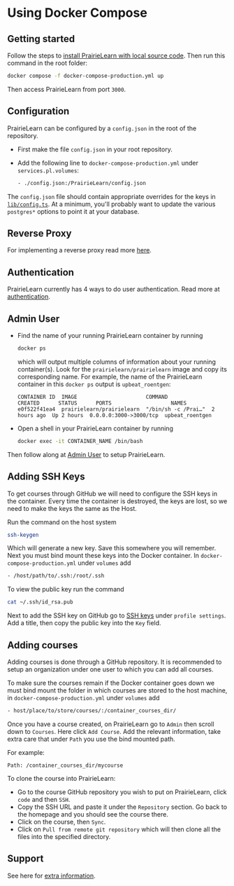 # Using Docker Compose

## Getting started

Follow the steps to [install PrairieLearn with local source code](../installingLocal.md). Then run this command in the root folder:

```sh
docker compose -f docker-compose-production.yml up
```

Then access PrairieLearn from port `3000`.

## Configuration

PrairieLearn can be configured by a `config.json` in the root of the repository.

- First make the file `config.json` in your root repository.
- Add the following line to `docker-compose-production.yml` under `services.pl.volumes`:

  ```sh
  - ./config.json:/PrairieLearn/config.json
  ```

The `config.json` file should contain appropriate overrides for the keys in [`lib/config.ts`](`https://github.com/PrairieLearn/PrairieLearn/blob/master/apps/prairielearn/src/lib/config.ts`). At a minimum, you'll probably want to update the various `postgres*` options to point it at your database.

## Reverse Proxy

For implementing a reverse proxy read more [here](./setup.md#reverse-proxy).

## Authentication

PrairieLearn currently has 4 ways to do user authentication. Read more at [authentication](./authentication.md).

## Admin User

- Find the name of your running PrairieLearn container by running

  ```sh
  docker ps
  ```

  which will output multiple columns of information about your running container(s). Look for the `prairielearn/prairielearn` image and copy its corresponding name. For example, the name of the PrairieLearn container in this `docker ps` output is `upbeat_roentgen`:

  ```
  CONTAINER ID  IMAGE                      COMMAND              CREATED      STATUS      PORTS                   NAMES
  e0f522f41ea4  prairielearn/prairielearn  "/bin/sh -c /Prai…"  2 hours ago  Up 2 hours  0.0.0.0:3000->3000/tcp  upbeat_roentgen
  ```

- Open a shell in your PrairieLearn container by running

  ```sh
  docker exec -it CONTAINER_NAME /bin/bash
  ```

Then follow along at [Admin User](./admin-user.md) to setup PrairieLearn.

## Adding SSH Keys

To get courses through GitHub we will need to configure the SSH keys in the container. Every time the container is destroyed, the keys are lost, so we need to make the keys the same as the Host.

Run the command on the host system

```sh
ssh-keygen
```

Which will generate a new key. Save this somewhere you will remember. Next you must bind mount these keys into the Docker container. In `docker-compose-production.yml` under `volumes` add

```sh
- /host/path/to/.ssh:/root/.ssh
```

To view the public key run the command

```sh
cat ~/.ssh/id_rsa.pub
```

Next to add the SSH key on GitHub go to [SSH keys](https://github.com/settings/ssh/new) under `profile settings`. Add a title, then copy the public key into the `Key` field.

## Adding courses

Adding courses is done through a GitHub repository. It is recommended to setup an organization under one user to which you can add all courses.

To make sure the courses remain if the Docker container goes down
we must bind mount the folder in which courses are stored to the host machine, in `docker-compose-production.yml` under `volumes` add

```sh
- host/place/to/store/courses/:/container_courses_dir/
```

Once you have a course created, on PrairieLearn go to `Admin` then scroll down to `Courses`. Here click `Add Course`. Add the relevant information, take extra care that under `Path` you use the bind mounted path.

For example:

`Path: /container_courses_dir/mycourse`

To clone the course into PrairieLearn:

- Go to the course GitHub repository you wish to put on PrairieLearn, click `code` and then `SSH`.
- Copy the SSH URL and paste it under the `Repository` section. Go back to the homepage and you should see the course there.
- Click on the course, then `Sync`.
- Click on `Pull from remote git repository` which will then clone all the files into the specified directory.

## Support

See here for [extra information](./setup.md#support).
